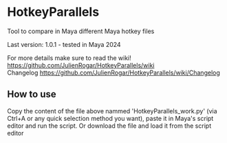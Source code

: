 # HotkeyParallels
Tool to compare in Maya different Maya hotkey files

Last version: 1.0.1 - tested in Maya 2024

For more details make sure to read the wiki! https://github.com/JulienRogar/HotkeyParallels/wiki \
Changelog https://github.com/JulienRogar/HotkeyParallels/wiki/Changelog


## How to use
Copy the content of the file above nammed 'HotkeyParallels_work.py' (via Ctrl+A or any quick selection method you want), paste it in Maya's script editor and run the script. Or download the file and load it from the script editor
